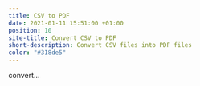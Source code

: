 ```yaml
---
title: CSV to PDF
date: 2021-01-11 15:51:00 +01:00
position: 10
site-title: Convert CSV to PDF
short-description: Convert CSV files into PDF files
color: "#318de5"
---
```


convert...